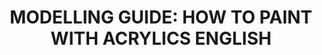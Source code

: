 ---
title: "MODELLING GUIDE: HOW TO PAINT WITH ACRYLICS ENGLISH"
price: "TBA"
desc: "Opis nije dostupan"
img_path: "/assets/img/A.MIG-6040.jpg"
brand: AMMO
available: true
cat: "books"
subcat: "SOLUTION BOOKS - MULTILINGUAL"
subsubcat: "SS"
---